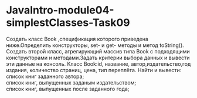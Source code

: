 # JavaIntro-module04-simplestClasses-Task09
Создать класс Book ,спецификация которого приведена ниже.Определить конструкторы, set- и get- методы и метод toString(). Создать второй класс, агрегирующий массив типа  Book c подходящими конструкторами и методами.Задать критерии выбора данных и вывести эти данные на консоль. Класс Book:id, название, автор,издательство,год издания, количество страниц, цена, тип переплёта. Найти и вывести: 
список книг заданного автора;   
список книг, выпущенных заданым издательством;  
список книг, выпущенных после заданного года;
